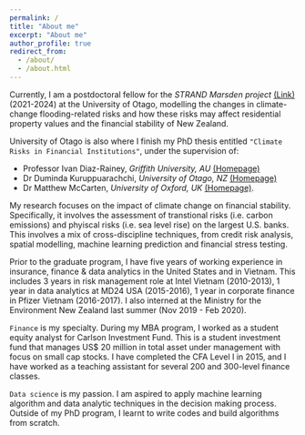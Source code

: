 ```yaml
---
permalink: /
title: "About me"
excerpt: "About me"
author_profile: true
redirect_from: 
  - /about/
  - /about.html
---
```


Currently, I am a postdoctoral fellow for the *STRAND Marsden project* [(Link)](https://blogs.otago.ac.nz/strandproject/) (2021-2024) at the University of Otago, modelling the changes in climate-change flooding-related risks and how these risks may affect residential property values and the financial stability of New Zealand. 

University of Otago is also where I finish my PhD thesis entitled `"Climate Risks in Financial Institutions"`, under the supervision of: 
* Professor Ivan Diaz-Rainey, *Griffith University, AU*  [(Homepage)](https://experts.griffith.edu.au/40505-ivan-diazrainey)
* Dr Duminda Kuruppuarachchi, *University of Otago, NZ*  [(Homepage)](https://www.otago.ac.nz/accountancyfinance/staff/otago689207.html)
* Dr Matthew McCarten, *University of Oxford, UK* [(Homepage)](http://matthewmccarten.com/). 

My research focuses on the impact of climate change on financial stability. Specifically, it involves the assessment of transtional risks (i.e. carbon emissions) and phyiscal risks (i.e. sea level rise) on the largest U.S. banks. This involves a mix of cross-discipline techniques, from credit risk analysis, spatial modelling,  machine learning prediction and financial stress testing. 

Prior to the graduate program, I have five years of working experience in insurance, finance & data analytics in the United States and in Vietnam. This includes 3 years in risk management role at Intel Vietnam (2010-2013), 1 year in data analytics at MD24 USA (2015-2016), 1 year in corporate finance in Pfizer Vietnam (2016-2017). I also interned at the Ministry for the Environment New Zealand last summer (Nov 2019 - Feb 2020). 

`Finance` is my specialty. During my MBA program, I worked as a student equity analyst for Carlson Investment Fund. This is a student investment fund that manages US$ 20 million in total asset under management with focus on small cap stocks. I have completed the CFA Level I in 2015, and I have worked as a teaching assistant for several 200 and 300-level finance classes.  

`Data science` is my passion. I am aspired to apply machine learning algorithm and data analytic techniques in the decision making process. Outside of my PhD program, I learnt to write codes and build algorithms from scratch.  



